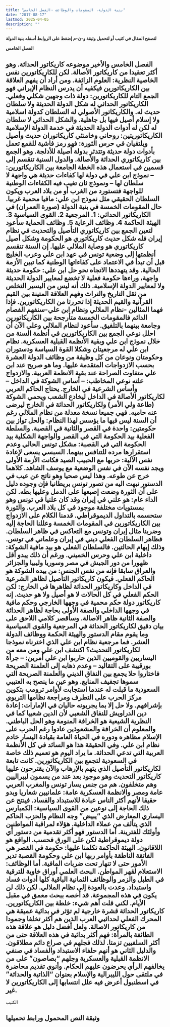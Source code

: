 ```yaml
---
title: "بنية الدولة، المقومات والوظائف -الفصل الخامس"
date: "2017-08-17"
lastmod: 2025-04-05
description: ""
---
```

**لتصفح المقال في كتيب أو لتحميل وثيقة و-ن-م إضغط على الروابط أسفله** **بنية الدولة**

**الفصل الخامس**

## **الفصل الخامس والأخير موضوعه كاريكاتور الحداثة. وهو أكثر تعقيدا من كاريكاتور الأصالة. لكن للكاريكاتورين نفس الخاصية النظرية: العلوم الزائفة. ومن أراد أن يفهم العلاقة بين الكاريكاتورين فيكفيه أن يدرس النظام الإيراني فهو الجمع التام للكاريكاتورين: دولة ذات وجهين شكلي وفعلي. الكاريكاتور الحداثي له شكل الدولة الحديثة ولا سلطان حديث له. والكاريكاتور الأصولي له السلطان كدولة اسلامية ولا إسلام أصيل فيها بل جاهلية. والشكل الحداثي لا سلطان له لكن له أدوات الدولة الحديثة في خدمة الدولة الإسلامية الكاريكاتوريتين: روحاني وخامنئي كاريكاتوران حديث وأصيل ويلتقيان في حرس الثورة: فهو رمز فاشية للقمع تعمل بأدوات دولة حديثة وتتدثر بدولة أصيلة للأدلجة. وهو الجمع بين كاريكاتوري الحداثة والأصالة. والدول السنية تنقسم إلى قسمين في استعمال هذه الخطة الجامعة بين الكاريكاتورين: – نموذج ابن علي في دولة لها كفاءات حديثة هي واجهة لا سلطان لها – ونموذج ثان تغيب فيه الكفاءات الوطنية للواجهة فتستورد من الغرب أو من بلاد العرب ويكون السلطان الحقيقي مثل نموذج ابن علي: مافيا محمية غربيا. حال المقومات الخمسة في بنية الدولة (صورة العمران) في الكاريكاتور الحداثي: 1. المرجعية 2. القوى السياسية 3. الهيئة الحاكمة 4. وظائف الرعاية 5. وظائف الحماية سأعود لتعين الجمع بين كاريكاتوري التأصيل والتحديث في نظام إيران فله شكل حديث كاريكاتوري هو الحكومة وشكل أصيل كاريكاتوري هو وصاية الملالي عليها. إن السنة تنقسم أنظمتها إلى وضعية تونس في عهد ابن علي وعرب الخليج قبل أن تبدأ في الاعتماد على كفاءاتها الوطنية كما تبين الأزمة الحالية. وقد يتهددها الاتجاه نحو حل ابن علي: حكومة حديثة واجهة، وراءها حكومة فعلية لا تخضع لمعايير الدولة الحديثة ولا لمعايير الدولة الإسلامية. ذلك أنه ليس من اليسير التخلص من ثقل التاريخ والتراث وفهم العلاقة المتينة بين القيم القرآنية والقيم الحديثة إذا تحررتا من الكاريكاتورين. فإذا فهما المثالين -نظام الملالي ونظام ابن علي-سنفهم الفصام الدائم فالمقومات الخمسة متأرجحة بين الكاريكاتورين وجامعة بينهما بالتلفيق. سأعود لنظام الملالي وعلي الآن أن احلل نوعي الجمع بين الكاريكاتورين في أنظمة السنة من خلال نموذج ابن علي وبقية الأنظمة القبلية العسكرية. نظام ابن علي له مرجعيتان وشكلا القوة السياسة ودستوران وحكومتان ونوعان من كل وظيفة من وظائف الدولة العشرة بحسب الازدواجات المتقدمة عليها. وما هو صريح عند ابن علي متفاوت الصراحة عند بقية الانظمة العربية. والازدواج علته نوعي المخاطب: – أساس الشوكة في الداخل – وأساس الشرعية في الخارج. يحتاج الحاكم العربي لكاريكاتور الأصالة في الداخل ليخادع الشعب ويحمي الشوكة (طاعة ولي الأمر) ولكاريكاتور الحداثة في الخارج ليرضى عنه حاميه. فهي جميعا نسخة معدلة من نظام الملالي رغم أن السنة ليس فيها ما يؤسس لهذا النظام: والحل تواز بين حكومتين: واحدة في القصر والثانية في القصبة. والسلطة الفعلية بيد الحكومة التي في القصر والواجهة الشكلية بيد الحكومة التي في القصبة: مشكل تونس الحالي وعدم استقرارها مرده للتنافس بينهما. السبسي يسعى لإعادة نفس الآلية: حربها مع الحبيب الصيد فكانت الأزمة الأولى ويجد نفسه الآن في نفس الوضعية مع يوسف الشاهد. كلاهما خرج عن طوعه. وهذا ليس صحيا وهو ناتج عن عيب في الدستور نبهت اليه من تصور تونس بريطانيا فإن وجوده دليل على أن الثورة وضعت إصبعها على الدمل وعليها بطه. لكن الداء عام: هو علني في إيران وقد كان علنيا في تونس وهو بمستويات مختلفة موجود في كل بلاد العرب. والثورة ستحسمه بالتداول الديموقراطي. قدمنا الكلام على الازدواج بين الكاريكاتورين في المقومات الخمسة وعللنا الحاجة إليه وضربنا مثال إيران وتونس مع التعاكس في ظاهر السلطان. فظاهر السلطان الفعلي ديني في إيران وعلماني في تونس. وذلك إيهام الحالتين. فالسلطان الفعلي هو بيد مافية الشوكة: داخلية ابن علي وحرس الخميني. ورغم أن ذلك يبدو أقل ظهورا من دور الجيش في مصر وسوريا وليبيا والجزائر والعراق سابقا فإنه من نفس الجنس: من بيده الشوكة هو الحاكم الفعلي. فيكون كاريكاتور التأصيل لظاهر الشرعية في الداخل وكاريكاتور الحداثة لظاهرها في الخارج: لكن الحكم الفعلي في كل الحالات لا هو أصيل ولا هو حديث. إنه كاريكاتور دولة حكم محمية في وجهها الخارجي وحكم مافية في وجهها الداخلي والصفة الأولى بحاجة لظاهر الحداثة والصفة الثانية ظاهر الاصالة. وسأقصر كلامي اللاحق على بيان دقيق لكاريكاتور الحداثة في المرجعية والقوى السياسية وما يقوم مقام الدستور والهيئة الحكمة ووظائف الدولة العشر. فما مرجعية نظام ابن علي الذي اخترناه نموذجا لكاريكاتور التحديث؟ اكتشف ابن علي ومن معه من اليساريين والقوميين الذين حاربوا ابن علي أمرين: – جرأة بورقيبة على التقاليد – وعدم ذهابه إلى العلمنة الصريحة فاختاروا حلا يجمع بين النفاق الديني والعلمنة الصريحة التي سموها تجفيف المنابع. وهو عين ما ينصح به العتيبي السعودية ما قبلت له عندما استجابت لأوامر ترومب بتكوين مركز الحرب على التطرف ومراجعة نظامها التربوي بإشرافهم. ولا حل إلا بما يجربونه حاليان في الإمارات: إعادة دين الدراويش للنفاق الشعبي لأن الدين شعبيا كما في النظرية الشيعية هو الخرافة المنومة وهو الحل الباطني. والمعلوم أن الخرافة والمشعوذين عادوا رغم الحرب على الإسلام مظاهره ودوره في الحياة العامة بقيادة اليسار خادم نظام ابن علي. وفي الحقيقة هذا هو السائد في كل الأنظمة العربية التي تدعي الحداثة. ما يراد اليوم هو تعميم ذلك خاصة في السعودية لتجمع بين الكاريكاتورين. كانت تابعة لكاريكاتور التأصيل الذي يتهم بالإرهاب والآن يقترحون عليها كاريكاتور التحديث وهو موجود بعد عند من يسمون ليبراليين وهم متخلفون. هم من جنس يسار تونس والمغرب العربي عامة ومصر والانظمة العسكرية عامة: علمانيين شعاريا وبدو حقيقا لأنهم أكثر الناس عبادة للاستبداد والفساد. فينتج عن ذلك الحاجة إلى نوعين من القوى السياسية: الكمبارس اليساري المعارض الذي “يبيض” وجه النظام والحزب الحاكم الذي يتألف من عملاء الداخلية. هؤلاء لمراقبة المواطنين وأولئك للفترينة. أما الدستور فهو أكثر تقدمية من دستور أي دولة ديموقراطية لكن على الورق فحسب. الواقع هو اللاقانون. الهيئة الحاكمة تكلمنا عليها: حكومة في القصر هي الفاتقة الناطقة بأوامر ربها ابن علي وحكومة القصبة تدير الأمور حتى لا تنهار تحت ضربات المافية. أما الوظائف: الاستعلام لقهر المواطن. البحث العلمي أوراق خاوية للترقية في الطبل والزمر والوظائف الثمانية الباقية كلها أدوات فساد واستبداد. وعدت بالعودة إلى نظام الملالي. لكن ذلك لن يكون في هذه المجموعة. قد أخصه ببحث معمق في مقبل الأيام. لكني قلت أهم شيء: خلطة بين الكاريكاتورين. كاريكاتور الحداثة قشرة خارجية لم تؤثر في بدائية عميقة هي المحرك الفعلي لحداثيي العرب الذين هم أكثر تخلفا وجمودا من كاريكاتور الاصالة. ولعل أفضل دليل هو علاقة هذه الطائفة بالمرأة: فهم أكثر بدائية في هذه العلاقة حتى من أكثر السلفيين تزمتا. لذلك فجلهم في صراع دائم مطلاقون. والدليل الثاني هو أنهم حلفاء الاستبداد والفساد في صنفي الانظمة القبلية والعسكرية وجلهم “بصاصون” على من يخالفهم الرأي يحرضون عليهم الحكام. وأنوي تقديم محاضرة في ملتقى حول الليبرالية والإسلام بعنوان “الذاتية والحداثة” في اسطنبول أعرض فيه علل انتسابها إلى الكاريكاتورين لا غير.**

الكتيب

## وثيقة النص المحمول ورابط تحميلها

###
